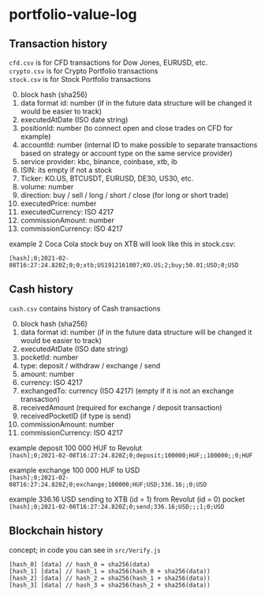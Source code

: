 # portfolio-value-log

## Transaction history
`cfd.csv` is for CFD transactions for Dow Jones, EURUSD, etc.\
`crypto.csv` is for Crypto Portfolio transactions\
`stock.csv` is for Stock Portfolio transactions

0. block hash (sha256)
1. data format id: number (if in the future data structure will be changed it would be easier to track)
2. executedAtDate (ISO date string)
3. positionId: number (to connect open and close trades on CFD for example)
4. accountId: number (internal ID to make possible to separate transactions based on strategy or account type on the same service provider)
5. service provider: kbc, binance, coinbase, xtb, ib
6. ISIN: its empty if not a stock
7. Ticker: KO.US, BTCUSDT, EURUSD, DE30, US30, etc.
8. volume: number
9. direction: buy / sell / long / short / close (for long or short trade)
10. executedPrice: number
11. executedCurrency: ISO 4217
12. commissionAmount: number
13. commissionCurrency: ISO 4217

example 2 Coca Cola stock buy on XTB will look like this in stock.csv:

```[hash];0;2021-02-08T16:27:24.820Z;0;0;xtb;US1912161007;KO.US;2;buy;50.01;USD;0;USD```

## Cash history
`cash.csv` contains history of Cash transactions

0. block hash (sha256)
1. data format id: number (if in the future data structure will be changed it would be easier to track)
2. executedAtDate (ISO date string)
3. pocketId: number
4. type: deposit / withdraw / exchange / send
5. amount: number
6. currency: ISO 4217
7. exchangedTo: currency (ISO 4217) (empty if it is not an exchange transaction)
8. receivedAmount (required for exchange / deposit transaction)
9. receivedPocketID (if type is send)
10. commissionAmount: number
11. commissionCurrency: ISO 4217


example deposit 100 000 HUF to Revolut\
```[hash];0;2021-02-08T16:27:24.820Z;0;deposit;100000;HUF;;100000;;0;HUF```

example exchange 100 000 HUF to USD\
```[hash];0;2021-02-08T16:27:24.820Z;0;exchange;100000;HUF;USD;336.16;;0;USD```

example 336.16 USD sending to XTB (id = 1) from Revolut (id = 0) pocket\
```[hash];0;2021-02-08T16:27:24.820Z;0;send;336.16;USD;;;1;0;USD```

## Blockchain history

concept; in code you can see in `src/Verify.js`
```
[hash_0] [data] // hash_0 = sha256(data)
[hash_1] [data] // hash_1 = sha256(hash_0 + sha256(data))
[hash_2] [data] // hash_2 = sha256(hash_1 + sha256(data))
[hash_3] [data] // hash_3 = sha256(hash_2 + sha256(data))
```

